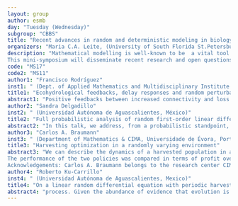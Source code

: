 ```yaml
---
layout: group
author: esmb
day: "Tuesday (Wednesday)"
subgroup: "CBBS"
title: "Recent advances in random and deterministic modeling in biology/health sciences"
organizers: "Maria C.A. Leite, (University of South Florida St.Petersburg), Juan Carlos Cortés López (Instituto Universitario de Matemática Multidisciplinar. Universitat Politècnica de València, Spain), Rafael J. Villanueva Micó (Instituto Universitario de Matemática Multidisciplinar. Universitat Politècnica de València, Spain)"
description: "Mathematical modelling is well-known to be  a vital tool for studying  complex systems in biology and health sciences. They enable  to study mathematically what is costly and/or  impossible to do experimentally. There has been a large body of research on this area with amazing contributions in understanding complex biological/health sciences systems. In the spite of such,  the innovative development of not only deterministic models but also models that include randomness is still critical for answering  crucial questions in mathematical biology. Thus, the talks we envision for this mini-symposium will have a special focus on modeling approaches that  have specific application to biology/health sciences, but will also be of interest to researchers in other areas. 
This mini-symposium will disseminate recent research and open questions in modeling biological/health sciences complex systems. It aims at inspiring mathematicians, modelers, and experimentalists to address several challenges in this field of research."
code: "MS17"
code2: "MS11"
author1: "Francisco Rodríguez"
inst1: " (Dept. of Applied Mathematics and Multidisciplinary Institute for Environmental Studies (IMEM), University of Alicante, Spain)"
title1: "Ecohydrological feedbacks, delay responses and random perturbations in mean field dryland vegetation models"
abstract1: "Positive feedbacks between increased connectivity and loss of resources are recognized as potential landscape-scale factors driving degradation and desertification in semiarid regions. Common dryland vegetation models exhibit bistability as the result of different mechanisms yielding local positive feedbacks that reinforce the persistence and growth of vegetation patches, with an unstable equilibrium for vegetation separating the stable equilibria of vegetated and desert states. The existence of bistability allows for abrupt transitions between the alternative stable states, the so called catastrophic shifts, either as the result of gradual worsening of the environmental conditions or due to single or randomly distributed perturbations. Using a spatially explicit cellular automata (CA) dryland model, it has been shown that feedbacks between vegetation pattern and resource loss, measured through an index of spatial bare soil connectivity (Flowlength, FL), dramatically decrease ecosystem resilience and restoration potential. In this work, we considered mean field approximations to this CA model and other common dryland models, and showed that positive global ecohydrological feedbacks mediated by bare-soil connectivity, as captured by the expected value of the FL index, effectively decrease resilience and suffice to induce bistability in absence of additional local feedbacks. We also explored how the presence of delayed responses could affect recovery after random perturbations."
author2: "Sandra Delgadillo"
inst2: " (Universidad Autónoma de Aguascalientes, México)"
title2: "Full probabilistic analysis of random first-order linear differential equations with Dirac delta impulses (Pre-recorded)"
abstract2: "In this talk, we address, from a probabilistic standpoint, a first-order linear differential equation with an infinite train of Dirac delta impulses. We consider that all its initial condition and coefficients are absolutely continuous random variables with a joint probability density function. We take extensive advantage of the Random Variable Transformation method to determine, first, an explicit expression for the probability density of the solution stochastic process. Secondly, of the random sequences for the maxima and minima for the case, the impulses application times are evenly spaced, with period $T$. From these sequences, we determine the probability of stability of the solution stochastic process. All the theoretical results are illustrated by means of several numerical examples. Finally, we briefly discuss the results of a sensitivity analysis performed, via Sobol indexes, for a fixed and random period T."
author3: "Carlos A. Braumann"
inst3: " (Department of Mathematics & CIMA, Universidade de Évora, Portugal)"
title3: "Harvesting optimization in a randomly varying environment"
abstract3: "We can describe the dynamics of a harvested population in a randomly varying environment by stochastic differential equations models. Previously [N.M. Brites and C.A. Braumann (2017), Fisheries Res. 195: 238-246; N.M. Brites and C.A. Braumann (2019), Fisheries Res. 216: 196-203], we have compared the profit performance of two harvesting policies, the optimal policy (with variable harvesting effort) and the optimal sustainable policy (with constant harvesting effort). The former is inapplicable in practice due to the fast and abrupt variations of the harvesting effort associated with the frequent environmentally induced variations in population size. Furthermore, it requires the knowledge of the population size at each instant - an inaccurate, lengthy, and expensive task. The optimal sustainable policy considers the application of a constant harvesting effort and, under suitable conditions, leads [see, in a more general setting, C.A. Braumann (1999), Mathem. Biosc. 156: 1-19], to population sustainability and the existence of a stationary probability density. This policy has the advantage of being easily applicable and there is no need to estimate the population size.
The performance of the two policies was compared in terms of profit over a finite time horizon. Using data based on real harvested populations and the usual logistic and Gompertz growth models, we show that there is only a slight reduction in profit by using the optimal sustainable policy (based on constant effort) instead of the inapplicable optimal policy (based on variable effort). We also present here stepwise effort policies [introduced in N.M. Brites and C.A. Braumann (2019), Stat. Optim. Inform. Comp. 7(3): 533-544], which are applicable, and compare them with the previous policies. Extensions to Alee effects models can be seen in N.M. Brites and C.A. Braumann (2020), Appl. Stoch. Models Bus. Ind. 36: 825–835.
Acknowledgements: Carlos A. Braumann belongs to the research center CIMA - Centro de Investigação em Matemática e Aplicações, Universidade de Évora, supported by FCT (Fundação para a Ciência e a Tecnologia, Portugal), project UID/04674/2020. Nuno M. Brites was partially supported by the Project CEMAPRE/REM - UIDB/05069/2020 - financed by FCT/MCTES through national funds."
author4: "Roberto Ku-Carrillo"
inst4: " (Universidad Autónoma de Aguascalientes, Mexico)"
title4: "On a linear random differential equation with periodic harvesting and migration"
abstract4: "process. Given the abundance of evidence that evolution is not strictly"
---
```

